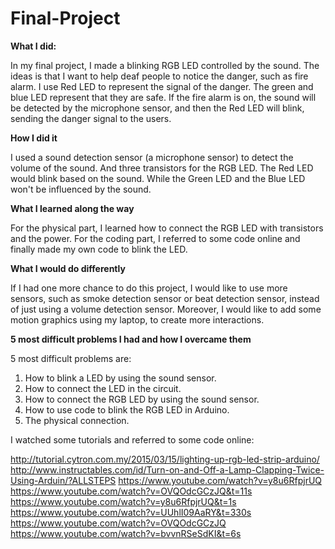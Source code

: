 # Final-Project
**What I did:**

In my final project, I made a blinking RGB LED controlled by the sound.
The ideas is that I want to help deaf people to notice the danger, such as fire alarm. I use Red LED to represent the signal of the danger. The green and blue LED represent that they are safe. If the fire alarm is on, the sound will be detected by the microphone sensor, and then the Red LED will blink, sending the danger signal to the users.


**How I did it**

I used a sound detection sensor (a microphone sensor) to detect the volume of the sound. And three transistors for the RGB LED. The Red LED would blink based on the sound. While the Green LED and the Blue LED won't be influenced by the sound.


**What I learned along the way**

For the physical part, I learned how to connect the RGB LED with transistors and the power. 
For the coding part, I referred to some code online and finally made my own code to blink the LED.


**What I would do differently**

If I had one more chance to do this project, I would like to use more sensors, such as smoke detection sensor or beat detection sensor, instead of just using a volume detection sensor. Moreover, I would like to add some motion graphics using my laptop, to create more interactions.


**5 most difficult problems I had and how I overcame them**

5 most difficult problems are:
1. How to blink a LED by using the sound sensor.
2. How to connect the LED in the circuit.
3. How to connect the RGB LED by using the sound sensor.
4. How to use code to blink the RGB LED in Arduino.
5. The physical connection.
 
I watched some tutorials and referred to some code online:

http://tutorial.cytron.com.my/2015/03/15/lighting-up-rgb-led-strip-arduino/
http://www.instructables.com/id/Turn-on-and-Off-a-Lamp-Clapping-Twice-Using-Arduin/?ALLSTEPS
https://www.youtube.com/watch?v=y8u6RfpjrUQ
https://www.youtube.com/watch?v=OVQOdcGCzJQ&t=11s
https://www.youtube.com/watch?v=y8u6RfpjrUQ&t=1s
https://www.youtube.com/watch?v=UUhlI09AaRY&t=330s
https://www.youtube.com/watch?v=OVQOdcGCzJQ
https://www.youtube.com/watch?v=bvvnRSeSdKI&t=6s
